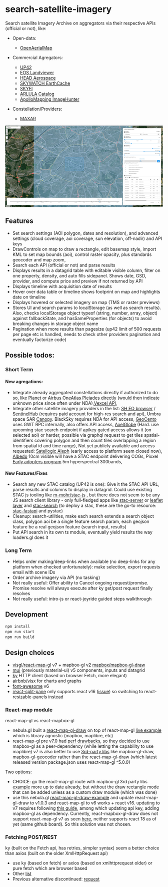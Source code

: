 # search-satellite-imagery

Search satellite Imagery Archive on aggregators via their respective APIs (official or not), like:

- Open-data:

  - [OpenAerialMap](https://map.openaerialmap.org/)

- Commercial Agregators:

  - [UP42](https://console.up42.com/catalog)
  - [EOS Landviewer](https://eos.com/landviewer)
  - [HEAD Aerospace](https://headfinder.head-aerospace.eu/sales)
  - [SKYWATCH EarthCache](https://console.earthcache.com/search-archive)
  - [SKYFI](https://app.skyfi.com/explore)
  - [ARLULA Catalog](https://api.arlula.com/catalog)
  - [ApolloMapping ImageHunter](http://imagehunter.apollomapping.com/)

- Constellation/Providers:
  - [MAXAR](https://discover.maxar.com)

![Screenshot](screenshot.jpg)

## Features

- Set search settings (AOI polygon, dates and resolution), and advanced settings (cloud coverage, aoi coverage, sun elevation, off-nadir) and API keys
- DrawControls on map to draw a rectangle, edit basemap style, import KML to set map bounds (aoi), control raster opacity, plus standards geocoder and map zoom,
- Search each API (official or not) and parse results
- Displays results in a datagrid table with editable visible column, filter on one property, density, and auto fills sidepanel. Shows date, GSD, provider, and compute price and preview if not returned by API
- Displays timeline with acquisition date of results
- Hover over data table or timeline shows footprint on map and highlights date on timeline
- Displays hovered or selected imagery on map (TMS or raster previews)
- Stores UI and search params to localStorage (as well as search results). Also, checks localStorage object typeof (string, number, array, object) against fallbackState, and hasSameProperties (for objects) to avoid breaking changes in storage object name
- Pagination when more results than pagesize (up42 limit of 500 requests per page etc is handled, needs to check other providers pagination and eventually factorize code)

## Possible todos:

### Short Term

#### New agregations:

- Integrate already aggregated constellations directly if authorized to do so, like [Planet](https://developers.planet.com/docs/apis/data/reference/#tag/Item-Search/operation/ListSearches) or [Airbus OneAtlas Pleiades directly](https://api.oneatlas.airbus.com/guides/oneatlas-data/g-search/) (would then indicate unknown price since often under NDA),[Vexcel API](https://vexcel.atlassian.net/wiki/spaces/APIDOCS/pages/2131886750/FindImagesInPolygon+Service+-+v1.4),
- Integrate other satellite imagery providers in the list: [SH EO browser](https://apps.sentinel-hub.com/eo-browser) / [SentinelHub](https://www.sentinel-hub.com/develop/api/) (requires paid account for high-res search and api), Umbra space SAR [Canopy](https://docs.canopy.umbra.space/reference/search_search_get). BlackSky requires NDA for API access, [GeoCento](https://imagery.geocento.com/) uses GWT RPC internally, also offers API access, [AxelGlobe](https://axelglobe.com/) (Hard. use upcoming stac search endpoint if apikey gated access allows it (on selected aoi) or harder, possible via graphql request to get tiles spatial-identifiers covering polygon and then count tiles overlapping a region from spatial id and time range), Not yet publicly available and access requested: [Satellogic Aleph](https://aleph.satellogic.com/) (early access to platform seem closed now), [Albedo](https://albedo.com/product-specs) 10cm visible will have a STAC endpoint delivering COGs, Pixxel [Early adopters program](https://www.pixxel.space/early-adopter-program) 5m hyperspectral 300bands,

#### New Features/Fixes

- Search any new STAC catalog (UP42 is one): Give it the STAC API URL, parse results and columns to display in datagrid. Could use existing STAC js tooling like [m-mohr/stac-js](https://github.com/m-mohr/stac-js) , but there does not seem to be any JS search client library - only full-fledged apps like [stac-server](https://github.com/stac-utils/stac-server) or [leaflet layer](https://github.com/stac-utils/stac-layer) and [stac-search](https://github.com/radiantearth/stac-browser/) (to deploy a stac, these are the go-to resource: [stac-fastapi](https://github.com/stac-utils/stac-fastapi) and pystac)
- Cleanup: search-utilities, make each search extends a search object class, polygon aoi be a single feature search param, each geojson feature be a real geojson feature (search input, results)
- Put API search in its own ts module, eventually yield results the way loaders.gl does it

### Long Term

- Helps order making/deep-links when available (no deep-links for any platform when checked unfortunately): make selection, export requests email with scene IDs
- Order archive imagery via API (no tasking)
- Not really useful: Offer ability to Cancel ongoing request/promise. Promise resolve will always execute after ky get/post request finally resolves
- Not really useful: intro-js or react-joyride guided steps walkthrough

## Development

```bash
npm install
npm run start
npm run build
```

## Design choices

- [visgl/react-map-gl](https://github.com/visgl/react-map-gl) v7 + mapbox-gl v2 [mapbox/mapbox-gl-draw](https://github.com/mapbox/mapbox-gl-draw)
- [mui](https://mui.com/material-ui/getting-started/usage/) (previously material-ui) v5 components, inputs and datagrid
- [ky](https://github.com/sindresorhus/ky) HTTP client (based on browser Fetch, more elegant)
- [airbnb/visx](https://github.com/airbnb/visx) for charts and graphs
- [font-awesome](https://fontawesome.com/icons) v6
- [react-split-pane](https://github.com/tomkp/react-split-pane) only supports react v16 ([issue](https://github.com/tomkp/react-split-pane/issues/713)) so switching to react-resizable-panels instead

### React-map module

react-map-gl vs react-mapbox-gl

- nebula.gl built a [react-map-gl-draw](https://github.com/uber/nebula.gl/tree/master/examples/react-map-gl-draw) on top of react-map-gl [live example](https://nebula.gl/docs/interactive-examples/react-map-gl-draw-example) which is library agnostic (mapbox, maplibre, etc)
- react-map-gl pre v7.0 had [perf drawbacks](https://github.com/visgl/react-map-gl/issues/1646), so they decided to use mapbox-gl as a peer-dependency (while letting the capability to use maplibre)
  v7 is also better to use [3rd-party libs](https://github.com/visgl/react-map-gl/blob/master/docs/whats-new.md) like mapbox-gl-draw, mapbox-gl-geocoder rather than the react-map-gl-draw (which latest released version package.json uses react-map-gl ^5.0.0)

Two options:

- CHOICE: go the react-map-gl route with mapbox-gl 3rd party libs [example](https://visgl.github.io/react-map-gl/examples/draw-polygon) more up to date already, but without the draw rectangle mode that can be added unless as a custom draw module (which was done)
- use this nebula.gl [react-map-gl-draw-example](https://nebula.gl/docs/interactive-examples/react-map-gl-draw-example) and update react-map-gl-draw to v1.0.3 and react-map-gl to v6 works + react v16. updating to v7 requires following [this guide](https://github.com/visgl/react-map-gl/blob/master/docs/upgrade-guide.md), among which updating api key, adding mapbox-gl as dependency. Currently, react-mapbox-gl-draw does not support react-map-gl v7 as seen [here](https://github.com/HSLdevcom/jore4/issues/657), neither supports react 18 as of yet (same github board). So this solution was not chosen.

### Fetching POST/REST

ky (built on the Fetch api, has retries, simpler syntax) seem a better choice than axios (built on the older XmlHttpRequest api)

- use ky (based on fetch) or axios (based on xmlhttprequest older) or pure fetch which are browser based
- Other [list](https://developer.vonage.com/blog/2020/09/23/5-ways-to-make-http-requests-in-node-js-2020-edition)
- Previous alternative discontinued: [request](https://nodesource.com/blog/express-going-into-maintenance-mode)
